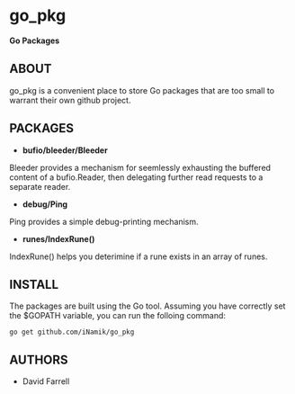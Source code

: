 go_pkg
=======

**Go Packages**


ABOUT
-----

go_pkg is a convenient place to store Go packages that are too small to warrant their own github project.


PACKAGES
--------

 * **bufio/bleeder/Bleeder**

 Bleeder provides a mechanism for seemlessly exhausting the buffered content of
 a bufio.Reader, then delegating further read requests to a separate reader.

 * **debug/Ping**

 Ping provides a simple debug-printing mechanism.

* **runes/IndexRune()**

 IndexRune() helps you deterimine if a rune exists in an array of runes.


INSTALL
-------

The packages are built using the Go tool.  Assuming you have correctly set the
$GOPATH variable, you can run the folloing command:

	go get github.com/iNamik/go_pkg


AUTHORS
-------

 * David Farrell
